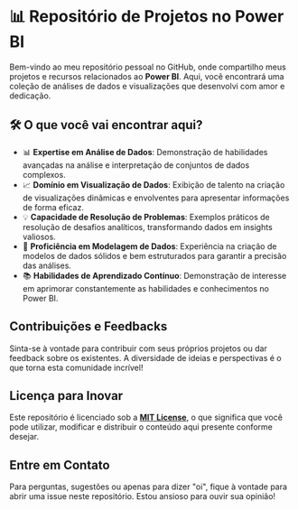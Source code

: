 # 📊 Repositório de Projetos no Power BI

Bem-vindo ao meu repositório pessoal no GitHub, onde compartilho meus projetos e recursos relacionados ao **Power BI**. Aqui, você encontrará uma coleção de análises de dados e visualizações que desenvolvi com amor e dedicação.

## 🛠️ O que você vai encontrar aqui?

- 📊 **Expertise em Análise de Dados**: Demonstração de habilidades avançadas na análise e interpretação de conjuntos de dados complexos.
- 📈 **Domínio em Visualização de Dados**: Exibição de talento na criação de visualizações dinâmicas e envolventes para apresentar informações de forma eficaz.
- 💡 **Capacidade de Resolução de Problemas**: Exemplos práticos de resolução de desafios analíticos, transformando dados em insights valiosos.
- 🧰 **Proficiência em Modelagem de Dados**: Experiência na criação de modelos de dados sólidos e bem estruturados para garantir a precisão das análises.
- 📚 **Habilidades de Aprendizado Contínuo**: Demonstração de interesse em aprimorar constantemente as habilidades e conhecimentos no Power BI.

## Contribuições e Feedbacks

Sinta-se à vontade para contribuir com seus próprios projetos ou dar feedback sobre os existentes. A diversidade de ideias e perspectivas é o que torna esta comunidade incrível!

## Licença para Inovar

Este repositório é licenciado sob a **[MIT License](https://opensource.org/licenses/MIT)**, o que significa que você pode utilizar, modificar e distribuir o conteúdo aqui presente conforme desejar.

## Entre em Contato

Para perguntas, sugestões ou apenas para dizer "oi", fique à vontade para abrir uma issue neste repositório. Estou ansioso para ouvir sua opinião!
